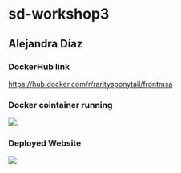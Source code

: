 # sd-workshop3

## Alejandra Díaz

### DockerHub link
https://hub.docker.com/r/raritysponytail/frontmsa

### Docker cointainer running
![.](https://i.imgur.com/WIb5hdo.jpg)

### Deployed Website
![.](https://i.imgur.com/2PoBwZI.png)
